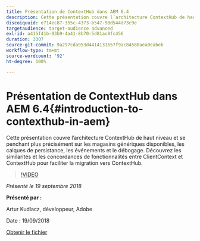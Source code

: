 ```yaml
---
title: Présentation de ContextHub dans AEM 6.4
description: Cette présentation couvre l’architecture ContextHub de haut niveau et se penchant plus précisément sur les magasins génériques disponibles, les calques de persistance, les événements et le débogage. Découvrez les similarités et les concordances de fonctionnalités entre ClientContext et ContextHub pour faciliter la migration vers ContextHub.
discoiquuid: e714ec87-355c-4373-b547-98d544d73c9e
targetaudience: target-audience advanced
exl-id: a415f41b-03b9-4a41-8b70-5d81ac8fc456
duration: 3307
source-git-commit: 9a297cda953d4414131657f9ac84580aea0eabeb
workflow-type: tm+mt
source-wordcount: '92'
ht-degree: 100%

---
```


# Présentation de ContextHub dans AEM 6.4{#introduction-to-contexthub-in-aem}

Cette présentation couvre l’architecture ContextHub de haut niveau et se penchant plus précisément sur les magasins génériques disponibles, les calques de persistance, les événements et le débogage. Découvrez les similarités et les concordances de fonctionnalités entre ClientContext et ContextHub pour faciliter la migration vers ContextHub.

>[!VIDEO](https://video.tv.adobe.com/v/23839/?quality=9)

*Présenté le 19 septembre 2018*

**Présenté par :**

Artur Kudlacz, développeur, Adobe

Date : 19/09/2018

[Obtenir le fichier](assets/gems-session-introduction-to-contexthub-in-aem-64.pdf)

<!--
[Get back to the Overview](https://helpx.adobe.com/experience-manager/kt/eseminars/gems/aem-index.html)
-->
